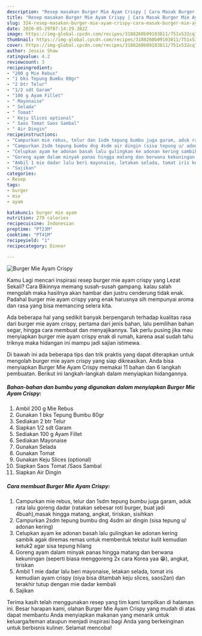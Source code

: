 ```yaml
---
description: "Resep masakan Burger Mie Ayam Crispy | Cara Masak Burger Mie Ayam Crispy Yang Enak dan Simpel"
title: "Resep masakan Burger Mie Ayam Crispy | Cara Masak Burger Mie Ayam Crispy Yang Enak dan Simpel"
slug: 324-resep-masakan-burger-mie-ayam-crispy-cara-masak-burger-mie-ayam-crispy-yang-enak-dan-simpel
date: 2020-05-29T07:14:29.382Z
image: https://img-global.cpcdn.com/recipes/3188260b09103811/751x532cq70/burger-mie-ayam-crispy-foto-resep-utama.jpg
thumbnail: https://img-global.cpcdn.com/recipes/3188260b09103811/751x532cq70/burger-mie-ayam-crispy-foto-resep-utama.jpg
cover: https://img-global.cpcdn.com/recipes/3188260b09103811/751x532cq70/burger-mie-ayam-crispy-foto-resep-utama.jpg
author: Jessie Shaw
ratingvalue: 4.2
reviewcount: 3
recipeingredient:
- "200 g Mie Rebus"
- "1 bks Tepung Bumbu 80gr"
- "2 btr Telur"
- "1/2 sdt Garam"
- "100 g Ayam Fillet"
- " Mayonaise"
- " Selada"
- " Tomat"
- " Keju Slices optional"
- " Saos Tomat Saos Sambal"
- " Air Dingin"
recipeinstructions:
- "Campurkan mie rebus, telur dan 1sdm tepung bumbu juga garam, aduk rata lalu goreng dadar (ratakan sebesar roti burger, buat jadi 4buah),masak hingga matang, angkat, tiriskan, sisihkan"
- "Campurkan 2sdm tepung bumbu dng 4sdm air dingin (sisa tepung u/ adonan kering)"
- "Celupkan ayam ke adonan basah lalu gulingkan ke adonan kering sambik agak diremas remas untuk membentuk tekstur kulit kemudian ketuk2 agar sisa tepung hilang"
- "Goreng ayam dalam minyak panas hingga matang dan berwana kekuningan (seperti biasa menggoreng 2x cara Korea yaa 😁), angkat, tiriskan"
- "Ambil 1 mie dadar lalu beri mayonaise, letakan selada, tomat iris kemudian ayam crispy (oiya bisa ditambah keju slices, saos2an) dan terakhir tutup dengan mie dadar kembali"
- "Sajikan"
categories:
- Resep
tags:
- burger
- mie
- ayam

katakunci: burger mie ayam 
nutrition: 279 calories
recipecuisine: Indonesian
preptime: "PT23M"
cooktime: "PT41M"
recipeyield: "1"
recipecategory: Dinner

---
```



![Burger Mie Ayam Crispy](https://img-global.cpcdn.com/recipes/3188260b09103811/751x532cq70/burger-mie-ayam-crispy-foto-resep-utama.jpg)

Kamu Lagi mencari inspirasi resep burger mie ayam crispy yang Lezat Sekali? Cara Bikinnya memang susah-susah gampang. kalau salah mengolah maka hasilnya akan hambar dan justru cenderung tidak enak. Padahal burger mie ayam crispy yang enak harusnya sih mempunyai aroma dan rasa yang bisa memancing selera kita.

Ada beberapa hal yang sedikit banyak berpengaruh terhadap kualitas rasa dari burger mie ayam crispy, pertama dari jenis bahan, lalu pemilihan bahan segar, hingga cara membuat dan menyajikannya. Tak perlu pusing jika mau menyiapkan burger mie ayam crispy enak di rumah, karena asal sudah tahu triknya maka hidangan ini mampu jadi sajian istimewa.




Di bawah ini ada beberapa tips dan trik praktis yang dapat diterapkan untuk mengolah burger mie ayam crispy yang siap dikreasikan. Anda bisa menyiapkan Burger Mie Ayam Crispy memakai 11 bahan dan 6 langkah pembuatan. Berikut ini langkah-langkah dalam menyiapkan hidangannya.

<!--inarticleads1-->

##### Bahan-bahan dan bumbu yang digunakan dalam menyiapkan Burger Mie Ayam Crispy:

1. Ambil 200 g Mie Rebus
1. Gunakan 1 bks Tepung Bumbu 80gr
1. Sediakan 2 btr Telur
1. Siapkan 1/2 sdt Garam
1. Sediakan 100 g Ayam Fillet
1. Sediakan  Mayonaise
1. Gunakan  Selada
1. Gunakan  Tomat
1. Gunakan  Keju Slices (optional)
1. Siapkan  Saos Tomat /Saos Sambal
1. Siapkan  Air Dingin




<!--inarticleads2-->

##### Cara membuat Burger Mie Ayam Crispy:

1. Campurkan mie rebus, telur dan 1sdm tepung bumbu juga garam, aduk rata lalu goreng dadar (ratakan sebesar roti burger, buat jadi 4buah),masak hingga matang, angkat, tiriskan, sisihkan
1. Campurkan 2sdm tepung bumbu dng 4sdm air dingin (sisa tepung u/ adonan kering)
1. Celupkan ayam ke adonan basah lalu gulingkan ke adonan kering sambik agak diremas remas untuk membentuk tekstur kulit kemudian ketuk2 agar sisa tepung hilang
1. Goreng ayam dalam minyak panas hingga matang dan berwana kekuningan (seperti biasa menggoreng 2x cara Korea yaa 😁), angkat, tiriskan
1. Ambil 1 mie dadar lalu beri mayonaise, letakan selada, tomat iris kemudian ayam crispy (oiya bisa ditambah keju slices, saos2an) dan terakhir tutup dengan mie dadar kembali
1. Sajikan




Terima kasih telah menggunakan resep yang tim kami tampilkan di halaman ini. Besar harapan kami, olahan Burger Mie Ayam Crispy yang mudah di atas dapat membantu Anda menyiapkan makanan yang menarik untuk keluarga/teman ataupun menjadi inspirasi bagi Anda yang berkeinginan untuk berbisnis kuliner. Selamat mencoba!
